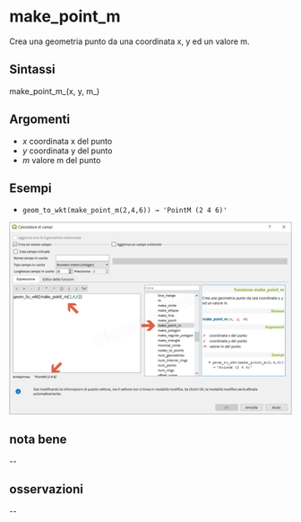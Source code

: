 # make_point_m

Crea una geometria punto da una coordinata x, y ed un valore m.

## Sintassi

make_point_m_(x, y, m_)

## Argomenti

* _x_ coordinata x del punto
* _y_ coordinata y del punto
* _m_ valore m del punto

## Esempi

* `geom_to_wkt(make_point_m(2,4,6)) → 'PointM (2 4 6)'`

![](../../img/geometria/make_point_m/make_point_m1.png)

## nota bene

--

## osservazioni

--
